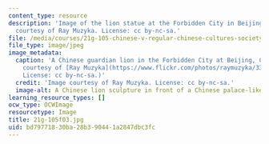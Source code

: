 ```yaml
---
content_type: resource
description: 'Image of the lion statue at the Forbidden City in Beijing, China. Image
  courtesy of Ray Muzyka. License: cc by-nc-sa.'
file: /media/courses/21g-105-chinese-v-regular-chinese-cultures-society-fall-2003/bd79771830ba28b390441a2847dbc3fc_21g-105f03.jpg
file_type: image/jpeg
image_metadata:
  caption: 'A Chinese guardian lion in the Forbidden City at Beijing, China. (Image
    courtesy of [Ray Muzyka](https://www.flickr.com/photos/raymuzyka/33211945640/).
    License: cc by-nc-sa.)'
  credit: 'Image courtesy of Ray Muzyka. License: cc by-nc-sa.'
  image-alt: A Chinese lion sculpture in front of a Chinese palace-like building
learning_resource_types: []
ocw_type: OCWImage
resourcetype: Image
title: 21g-105f03.jpg
uid: bd797718-30ba-28b3-9044-1a2847dbc3fc
---
```

